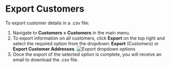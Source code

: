 <a id="mc-customers-export"></a>

# Export Customers

To export customer details in a .csv file:

1. Navigate to **Customers > Customers** in the main menu.
2. To export information on all customers, click **Export** on the top right and select the required option from the dropdown: **Export** (Customers) or **Export Customer Addresses**.
   ![Export dropdown options](user/img/customers/customers/export-customers.png)
3. Once the export of the selected option is complete, you will receive an email to download the .csv file.
